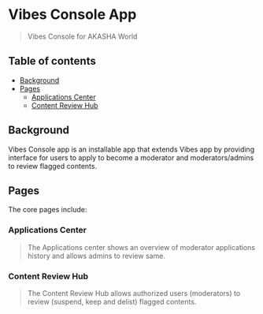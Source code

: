 # Vibes Console App

> Vibes Console for AKASHA World

## Table of contents

- [Background](#background)
- [Pages](#pages)
  - [Applications Center](#applicationscenter)
  - [Content Review Hub](#contentreviewhub)

## Background

Vibes Console app is an installable app that extends Vibes app by providing interface for users to apply to become a moderator and moderators/admins to review flagged contents.

## Pages

The core pages include:

### Applications Center
> The Applications center shows an overview of moderator applications history and allows admins to review same.

### Content Review Hub
> The Content Review Hub allows authorized users (moderators) to review (suspend, keep and delist) flagged contents.
